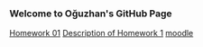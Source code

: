 ### Welcome to Oğuzhan's GitHub Page

[Homework 01](https://bu-ie-360.github.io/spring22-oguzhanakbas/homework_one.html)
[Description of Homework 1](homework_one.ipynb)
[moodle](https://moodle.boun.edu.tr/course/)
